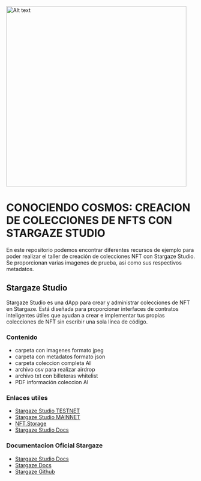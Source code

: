 <img title="a title" alt="Alt text" width="480" src="https://4266274253-files.gitbook.io/~/files/v0/b/gitbook-x-prod.appspot.com/o/spaces%2FSInMUrk5zXO1wiVbvasJ%2Fuploads%2FcZIK4ksJSZhdW0cAzM2y%2Fstargaze_logo_800.svg?alt=media&token=60d1324d-f844-4aa6-a86e-daa212634380">

CONOCIENDO COSMOS: CREACION DE COLECCIONES DE NFTS CON STARGAZE STUDIO
======

En este repositorio podemos encontrar diferentes recursos de ejemplo para poder realizar el taller de creación de colecciones NFT con Stargaze Studio. Se proporcionan varias imagenes de prueba, asi como sus respectivos metadatos. 

## Stargaze Studio

Stargaze Studio es una dApp para crear y administrar colecciones de NFT en Stargaze. Está diseñada para proporcionar interfaces de contratos inteligentes útiles que ayudan a crear e implementar tus propias colecciones de NFT sin escribir una sola línea de código.

### Contenido 

* carpeta con imagenes formato jpeg
* carpeta con metadatos formato json
* carpeta coleccion completa AI
* archivo csv para realizar airdrop
* archivo txt con billeteras whitelist
* PDF información coleccion AI

### Enlaces utiles 

* [Stargaze Studio TESTNET](https://studio.publicawesome.dev/collections/create/)
* [Stargaze Studio MAINNET](https://studio.stargaze.zone/)
* [NFT.Storage](https://nft.storage/)
* [Stargaze Studio Docs](https://docs.stargaze.zone/guides/stargaze-studio)

### Documentacion Oficial Stargaze

* [Stargaze Studio Docs](https://docs.stargaze.zone/guides/stargaze-studio)
* [Stargaze Docs](https://docs.stargaze.zone/guides/readme)
* [Stargaze Github](https://github.com/public-awesome/stargaze-tools)
